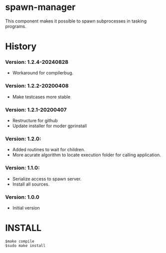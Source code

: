 # spawn-manager

This component makes it possible to spawn subprocesses in tasking programs.

# History

### Version: 1.2.4-20240828
* Workaround for compilerbug.

### Version: 1.2.2-20200408
* Make testcases more stable

### Version: 1.2.1-20200407
* Restructure for github
* Update installer for moder gprinstall

### Version: 1.2.0:
* Added routines to wait for children.
* More acurate algorithm to locate execution folder for calling application.

### Version: 1.1.0:
* Serialize access to spawn server.
* Install all sources.

### Version: 1.0.0
* Initial version

# INSTALL
```
$make compile
$sudo make install
```
